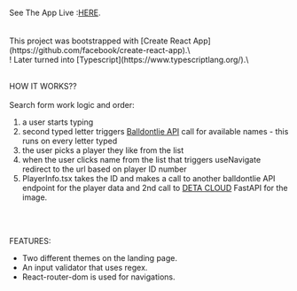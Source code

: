 <br>
See The App Live :<a target="_blank" href="https://a-liljeroos.github.io/nba-app/">HERE</a>.<br>
<br>
<br>
This project was bootstrapped with [Create React App](https://github.com/facebook/create-react-app).\
<br>
! Later turned into [Typescript](https://www.typescriptlang.org/).\
<br>


\
HOW IT WORKS??\
\
Search form work logic and order:

<ol>
<li> a user starts typing
</li>
<li> second typed letter triggers <a target="_blank" href="https://www.balldontlie.io/">Balldontlie API</a> call for available names - this runs on every letter typed
</li>
<li> the user picks a player they like from the list
</li>
<li> when the user clicks name from the list that triggers useNavigate redirect to the url based on player ID number
</li>
<li> PlayerInfo.tsx takes the ID and makes a call to another balldontlie API endpoint for the player data and 2nd call to <a target="_blank" href="https://www.deta.sh/" >DETA CLOUD</a> FastAPI for the image.
</li>

</ol><br>
<br>

FEATURES:
<br>

<ul>
<li> Two different themes on the landing page.
</li>
<li>  An input validator that uses regex.
</li>
<li> React-router-dom is used for navigations.
</li>
</ul>



